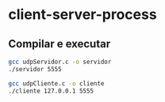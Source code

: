 # client-server-process

## Compilar e executar

```Bash
gcc udpServidor.c -o servidor
./servidor 5555
```

```Bash
gcc udpCliente.c -o cliente
./cliente 127.0.0.1 5555
```

